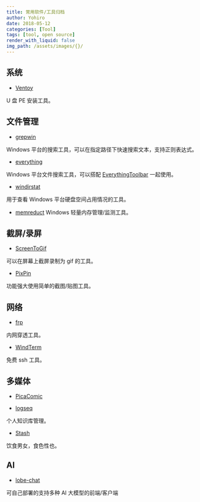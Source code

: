 ```yaml
---
title: 常用软件/工具归档
author: Yohiro
date: 2018-05-12
categories: [Tool]
tags: [tool, open source]
render_with_liquid: false
img_path: /assets/images/{}/
---
```


## 系统

- [Ventoy](https://github.com/ventoy/Ventoy)

U 盘 PE 安装工具。

## 文件管理

- [grepwin](https://github.com/stefankueng/grepWin)

Windows 平台的搜索工具，可以在指定路径下快速搜索文本，支持正则表达式。

- [everything](https://www.voidtools.com/zh-cn/downloads/)

Windows 平台文件搜索工具，可以搭配 [EverythingToolbar](https://github.com/srwi/EverythingToolbar) 一起使用。

- [windirstat](https://github.com/windirstat/windirstat)

用于查看 Windows 平台硬盘空间占用情况的工具。

- [memreduct](https://github.com/henrypp/memreduct)
Windows 轻量内存管理/监测工具。

## 截屏/录屏

- [ScreenToGif](https://github.com/NickeManarin/ScreenToGif)

可以在屏幕上截屏录制为 gif 的工具。

- [PixPin](https://pixpinapp.com/)

功能强大使用简单的截图/贴图工具。

## 网络

- [frp](https://github.com/fatedier/frp)

内网穿透工具。

- [WindTerm](https://github.com/kingToolbox/WindTerm)

免费 ssh 工具。

## 多媒体

- [PicaComic](https://github.com/wgh136/PicaComic)

- [logseq](https://github.com/logseq/logseq)

个人知识库管理。

- [Stash](https://github.com/stashapp/stash)

饮食男女，食色性也。

## AI

- [lobe-chat](https://github.com/lobehub/lobe-chat)

可自己部署的支持多种 AI 大模型的前端/客户端

